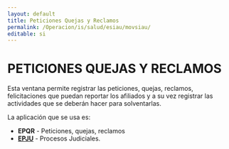 ```yaml
---
layout: default
title: Peticiones Quejas y Reclamos
permalink: /Operacion/is/salud/esiau/movsiau/
editable: si
---
```


# PETICIONES QUEJAS Y RECLAMOS  

Esta ventana permite registrar las peticiones, quejas, reclamos, felicitaciones que puedan reportar los afiliados y a su vez registrar las actividades que se deberán hacer para solventarlas.  

La aplicación que se usa es:  

* **EPQR** - Peticiones, quejas, reclamos
* [**EPJU**](http://docs.oasiscom.com/Operacion/is/salud/esiau/movsiau/epju) - Procesos Judiciales.  
